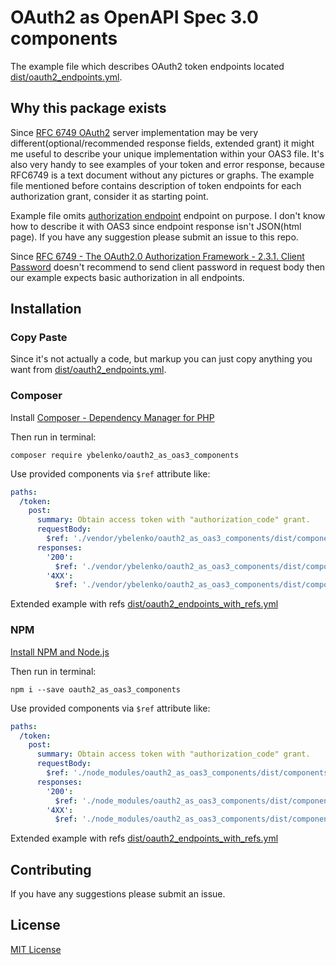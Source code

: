 # OAuth2 as OpenAPI Spec 3.0 components

The example file which describes OAuth2 token endpoints located [dist/oauth2_endpoints.yml](dist/oauth2_endpoints.yml).

## Why this package exists
Since [RFC 6749 OAuth2](https://tools.ietf.org/html/rfc6749) server implementation may be very different(optional/recommended response fields, extended grant) it might me useful to describe your unique implementation within your OAS3 file. It's also very handy to see examples of your token and error response, because RFC6749 is a text document without any pictures or graphs. The example file mentioned before contains description of token endpoints for each authorization grant, consider it as starting point.

Example file omits [authorization endpoint](https://tools.ietf.org/html/rfc6749#section-3.1) endpoint on purpose. I don't know how to describe it with OAS3 since endpoint response isn't JSON(html page). If you have any suggestion please submit an issue to this repo.

Since [RFC 6749 - The OAuth2.0 Authorization Framework - 2.3.1. Client Password](https://tools.ietf.org/html/rfc6749#section-2.3.1) doesn't recommend to send client password in request body then our example expects basic authorization in all endpoints.

## Installation

### Copy Paste
Since it's not actually a code, but markup you can just copy anything you want from [dist/oauth2_endpoints.yml](dist/oauth2_endpoints.yml).

### Composer
Install [Composer - Dependency Manager for PHP](https://getcomposer.org/download/)

Then run in terminal:
```console
composer require ybelenko/oauth2_as_oas3_components
```

Use provided components via `$ref` attribute like:

```yaml
paths:
  /token:
    post:
      summary: Obtain access token with "authorization_code" grant.
      requestBody:
        $ref: './vendor/ybelenko/oauth2_as_oas3_components/dist/components/requestBodies/TokenRequestCodeGrant.yml'
      responses:
        '200':
          $ref: './vendor/ybelenko/oauth2_as_oas3_components/dist/components/responses/OAuth2TokenSuccessResponse.yml'
        '4XX':
          $ref: './vendor/ybelenko/oauth2_as_oas3_components/dist/components/responses/OAuth2TokenErrorResponse.yml'
```

Extended example with refs [dist/oauth2_endpoints_with_refs.yml](dist/oauth2_endpoints_with_refs.yml)

### NPM
[Install NPM and Node.js](https://docs.npmjs.com/downloading-and-installing-node-js-and-npm)

Then run in terminal:
```console
npm i --save oauth2_as_oas3_components
```

Use provided components via `$ref` attribute like:

```yaml
paths:
  /token:
    post:
      summary: Obtain access token with "authorization_code" grant.
      requestBody:
        $ref: './node_modules/oauth2_as_oas3_components/dist/components/requestBodies/TokenRequestCodeGrant.yml'
      responses:
        '200':
          $ref: './node_modules/oauth2_as_oas3_components/dist/components/responses/OAuth2TokenSuccessResponse.yml'
        '4XX':
          $ref: './node_modules/oauth2_as_oas3_components/dist/components/responses/OAuth2TokenErrorResponse.yml'
```

Extended example with refs [dist/oauth2_endpoints_with_refs.yml](dist/oauth2_endpoints_with_refs.yml)

## Contributing

If you have any suggestions please submit an issue.

## License
[MIT License](LICENSE)
